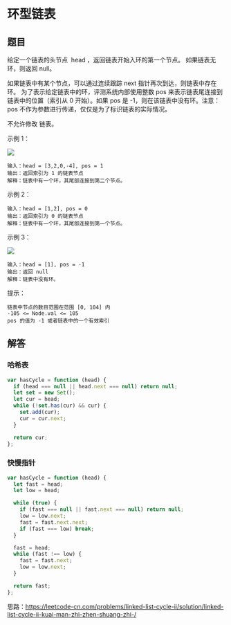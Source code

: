 # 环型链表

## 题目
给定一个链表的头节点  head ，返回链表开始入环的第一个节点。 如果链表无环，则返回 null。

如果链表中有某个节点，可以通过连续跟踪 next 指针再次到达，则链表中存在环。 为了表示给定链表中的环，评测系统内部使用整数 pos 来表示链表尾连接到链表中的位置（索引从 0 开始）。如果 pos 是 -1，则在该链表中没有环。注意：pos 不作为参数进行传递，仅仅是为了标识链表的实际情况。

不允许修改 链表。

示例 1：

<image src="img/image7.png" />

```
输入：head = [3,2,0,-4], pos = 1
输出：返回索引为 1 的链表节点
解释：链表中有一个环，其尾部连接到第二个节点。
```
示例 2：


```
输入：head = [1,2], pos = 0
输出：返回索引为 0 的链表节点
解释：链表中有一个环，其尾部连接到第一个节点。
```
示例 3：

<image src="img/image8.png" />

```
输入：head = [1], pos = -1
输出：返回 null
解释：链表中没有环。
```

提示：
```
链表中节点的数目范围在范围 [0, 104] 内
-105 <= Node.val <= 105
pos 的值为 -1 或者链表中的一个有效索引
```

## 解答

### 哈希表
```js
var hasCycle = function (head) {
  if (head === null || head.next === null) return null;
  let set = new Set();
  let cur = head;
  while (!set.has(cur) && cur) {
    set.add(cur);
    cur = cur.next;
  }

  return cur;
};
```

### 快慢指针
```js
var hasCycle = function (head) {
  let fast = head;
  let low = head;

  while (true) {
    if (fast === null || fast.next === null) return null;
    low = low.next;
    fast = fast.next.next;
    if (fast === low) break;
  }

  fast = head;
  while (fast !== low) {
    fast = fast.next;
    low = low.next;
  }

  return fast;
};
```

思路：https://leetcode-cn.com/problems/linked-list-cycle-ii/solution/linked-list-cycle-ii-kuai-man-zhi-zhen-shuang-zhi-/